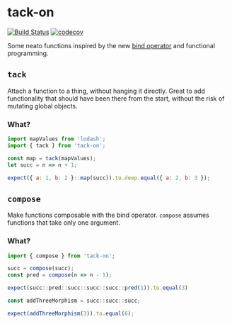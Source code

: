 # tack-on
[![Build Status](https://travis-ci.org/Alex-Aralis/yank-down.svg?branch=master)](https://travis-ci.org/Alex-Aralis/yank-down) [![codecov](https://codecov.io/gh/Alex-Aralis/tack-on/branch/master/graph/badge.svg)](https://codecov.io/gh/Alex-Aralis/tack-on)

Some neato functions inspired by the new [bind operator](https://babeljs.io/docs/plugins/transform-function-bind/) and functional programming.

## `tack`
Attach a function to a thing, without hanging it directly.  Great to add functionality that should have been there from the start, without the risk of mutating global objects.

### What?

```javascript
import mapValues from 'lodash';
import { tack } from 'tack-on';

const map = tack(mapValues);
let succ = n => n + 1;

expect({ a: 1, b: 2 }::map(succ)).to.deep.equal({ a: 2, b: 3 });
```

## `compose`
Make functions composable with the bind operator.  `compose` assumes functions that take only one argument.

### What?

```javascript
import { compose } from 'tack-on';

succ = compose(succ);
const pred = compose(n => n - 1);

expect(succ::pred::succ::succ::succ::pred(1)).to.equal(3)

const addThreeMorphism = succ::succ::succ;

expect(addThreeMorphism(3)).to.equal(6);
```
